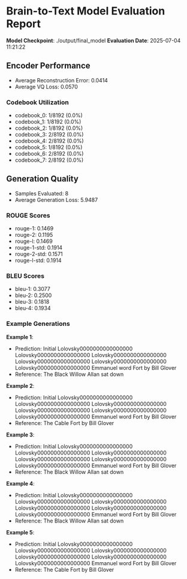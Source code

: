 # Brain-to-Text Model Evaluation Report

**Model Checkpoint**: ./output/final_model
**Evaluation Date**: 2025-07-04 11:21:22

## Encoder Performance

- Average Reconstruction Error: 0.0414
- Average VQ Loss: 0.0570

### Codebook Utilization

- codebook_0: 1/8192 (0.0%)
- codebook_1: 1/8192 (0.0%)
- codebook_2: 1/8192 (0.0%)
- codebook_3: 2/8192 (0.0%)
- codebook_4: 2/8192 (0.0%)
- codebook_5: 1/8192 (0.0%)
- codebook_6: 2/8192 (0.0%)
- codebook_7: 2/8192 (0.0%)

## Generation Quality

- Samples Evaluated: 8
- Average Generation Loss: 5.9487

### ROUGE Scores

- rouge-1: 0.1469
- rouge-2: 0.1195
- rouge-l: 0.1469
- rouge-1-std: 0.1914
- rouge-2-std: 0.1571
- rouge-l-std: 0.1914

### BLEU Scores

- bleu-1: 0.3077
- bleu-2: 0.2500
- bleu-3: 0.1818
- bleu-4: 0.1934

### Example Generations

**Example 1**:
- Prediction:  Initial Lolovsky0000000000000000 Lolovsky0000000000000000 Lolovsky0000000000000000 Lolovsky0000000000000000 Lolovsky0000000000000000 Lolovsky0000000000000000 Emmanuel word Fort by Bill Glover
- Reference: The Black Willow Allan sat down

**Example 2**:
- Prediction:  Initial Lolovsky0000000000000000 Lolovsky0000000000000000 Lolovsky0000000000000000 Lolovsky0000000000000000 Lolovsky0000000000000000 Lolovsky0000000000000000 Emmanuel word Fort by Bill Glover
- Reference: The Cable Fort by Bill Glover

**Example 3**:
- Prediction:  Initial Lolovsky0000000000000000 Lolovsky0000000000000000 Lolovsky0000000000000000 Lolovsky0000000000000000 Lolovsky0000000000000000 Lolovsky0000000000000000 Emmanuel word Fort by Bill Glover
- Reference: The Black Willow Allan sat down

**Example 4**:
- Prediction:  Initial Lolovsky0000000000000000 Lolovsky0000000000000000 Lolovsky0000000000000000 Lolovsky0000000000000000 Lolovsky0000000000000000 Lolovsky0000000000000000 Emmanuel word Fort by Bill Glover
- Reference: The Black Willow Allan sat down

**Example 5**:
- Prediction:  Initial Lolovsky0000000000000000 Lolovsky0000000000000000 Lolovsky0000000000000000 Lolovsky0000000000000000 Lolovsky0000000000000000 Lolovsky0000000000000000 Emmanuel word Fort by Bill Glover
- Reference: The Cable Fort by Bill Glover

